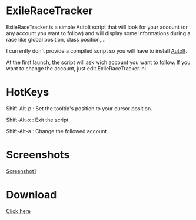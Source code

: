 ExileRaceTracker
================

ExileRaceTracker is a simple AutoIt script that will look for your account (or any account you want to follow) and will display some informations during a race like global position, class position,...

I currently don't provide a compiled script so you will have to install [AutoIt](http://www.autoitscript.com/site/autoit/downloads/).

At the first launch, the script will ask wich account you want to follow. If you want to change the account, just edit ExileRaceTracker.ini.

HotKeys
=======
Shift-Alt-p : Set the tooltip's position to your cursor position.

Shift-Alt-x : Exit the script

Shift-Alt-a : Change the followed account

Screenshots
==========
[Screenshot1](http://imgur.com/yMaOnr3)


Download
========
[Click here](https://github.com/jlauwers/ExileRaceTracker/archive/master.zip)
